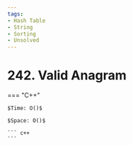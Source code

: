 ```yaml
---
tags:
- Hash Table
- String
- Sorting
- Unsolved
---
```



# 242. Valid Anagram

=== "C++"

    $Time: O()$

    $Space: O()$

    ``` c++
    ```